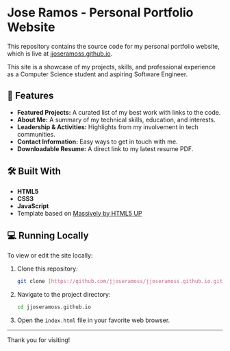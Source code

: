 # Jose Ramos - Personal Portfolio Website

This repository contains the source code for my personal portfolio website, which is live at [jjoseramoss.github.io](https://jjoseramoss.github.io).

This site is a showcase of my projects, skills, and professional experience as a Computer Science student and aspiring Software Engineer.

## 🚀 Features

- **Featured Projects:** A curated list of my best work with links to the code.
- **About Me:** A summary of my technical skills, education, and interests.
- **Leadership & Activities:** Highlights from my involvement in tech communities.
- **Contact Information:** Easy ways to get in touch with me.
- **Downloadable Resume:** A direct link to my latest resume PDF.

## 🛠️ Built With

- **HTML5**
- **CSS3**
- **JavaScript**
- Template based on [Massively by HTML5 UP](https://html5up.net/massively)

## 💻 Running Locally

To view or edit the site locally:

1.  Clone this repository:
    ```bash
    git clone [https://github.com/jjoseramoss/jjoseramoss.github.io.git](https://github.com/jjoseramoss/jjoseramoss.github.io.git)
    ```
2.  Navigate to the project directory:
    ```bash
    cd jjoseramoss.github.io
    ```
3.  Open the `index.html` file in your favorite web browser.

---

Thank you for visiting!
